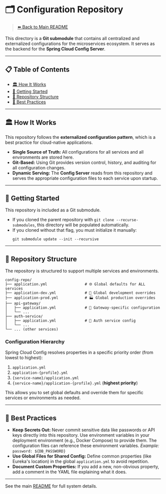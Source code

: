 # 🗂️ Configuration Repository

> [⬅️ Back to Main README](../README.md)

This directory is a **Git submodule** that contains all centralized and externalized configurations for the microservices ecosystem. It serves as the backend for the **Spring Cloud Config Server**.

---

## 📋 Table of Contents

- [🏛️ How It Works](#-how-it-works)
- [🚀 Getting Started](#-getting-started)
- [📁 Repository Structure](#-repository-structure)
- [📝 Best Practices](#-best-practices)

---

## 🏛️ How It Works

This repository follows the **externalized configuration pattern**, which is a best practice for cloud-native applications.

-   **Single Source of Truth:** All configurations for all services and all environments are stored here.
-   **Git-Based:** Using Git provides version control, history, and auditing for all configuration changes.
-   **Dynamic Serving:** The **Config Server** reads from this repository and serves the appropriate configuration files to each service upon startup.

---

## 🚀 Getting Started

This repository is included as a Git submodule.

-   If you cloned the parent repository with `git clone --recurse-submodules`, this directory will be populated automatically.
-   If you cloned without that flag, you must initialize it manually:
    ```shell
    git submodule update --init --recursive
    ```

---

## 📁 Repository Structure

The repository is structured to support multiple services and environments.

```
config-repo/
├── application.yml                 # 🌐 Global defaults for ALL services
├── application-dev.yml             # 🔧 Global development overrides
├── application-prod.yml            # 🏭 Global production overrides
├── api-gateway/
│   ├── application.yml             # 🚪 Gateway-specific configuration
│   └── ...
├── auth-service/
│   ├── application.yml             # 🔐 Auth service config
│   └── ...
└── ... (other services)
```

### Configuration Hierarchy

Spring Cloud Config resolves properties in a specific priority order (from lowest to highest):

1.  `application.yml`
2.  `application-{profile}.yml`
3.  `{service-name}/application.yml`
4.  `{service-name}/application-{profile}.yml` (**highest priority**)

This allows you to set global defaults and override them for specific services or environments as needed.

---

## 📝 Best Practices

-   **Keep Secrets Out:** Never commit sensitive data like passwords or API keys directly into this repository. Use environment variables in your deployment environment (e.g., Docker Compose) to provide them. The configuration files can reference these environment variables.
    *Example:* `password: ${DB_PASSWORD}`
-   **Use Global Files for Shared Config:** Define common properties (like Eureka's location) in the global `application.yml` to avoid repetition.
-   **Document Custom Properties:** If you add a new, non-obvious property, add a comment in the YAML file explaining what it does.

---

See the main [README](../README.md) for full system details.
